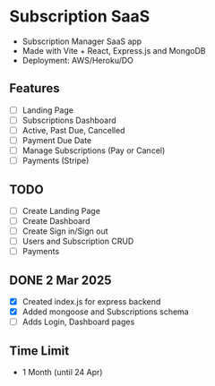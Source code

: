 # Subscription SaaS

- Subscription Manager SaaS app
- Made with Vite + React, Express.js and MongoDB
- Deployment: AWS/Heroku/DO

## Features
- [ ] Landing Page
- [ ] Subscriptions Dashboard
- [ ] Active, Past Due, Cancelled
- [ ] Payment Due Date
- [ ] Manage Subscriptions (Pay or Cancel)
- [ ] Payments (Stripe)

## TODO
- [ ] Create Landing Page
- [ ] Create Dashboard
- [ ] Create Sign in/Sign out
- [ ] Users and Subscription CRUD
- [ ] Payments

## DONE 2 Mar 2025
- [x] Created index.js for express backend
- [x] Added mongoose and Subscriptions schema
- [ ] Adds Login, Dashboard pages

## Time Limit
- 1 Month (until 24 Apr)
